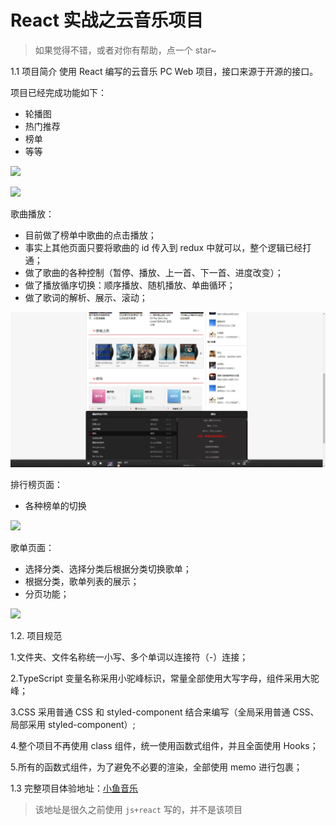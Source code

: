 # React 实战之云音乐项目

> 如果觉得不错，或者对你有帮助，点一个 star~

1.1 项目简介
使用 React 编写的云音乐 PC Web 项目，接口来源于开源的接口。

项目已经完成功能如下：

- 轮播图
- 热门推荐
- 榜单
- 等等

![](https://camo.githubusercontent.com/39f6080b5fd3ae1c8218b4da99e7259f500b161f1ddf2b1cc76f10e39185d50f/68747470733a2f2f747661312e73696e61696d672e636e2f6c617267652f30303753385a496c677931676876396b77683363716a3331636b30703337756a2e6a7067)

![](https://camo.githubusercontent.com/8efe92527b65e9d7f2edf1cad12f97ae37327e5b44189349bd857a762c1f8f14/68747470733a2f2f747661312e73696e61696d672e636e2f6c617267652f30303753385a496c677931676876613562783762766a333164313070367468712e6a7067)

歌曲播放：

- 目前做了榜单中歌曲的点击播放；
- 事实上其他页面只要将歌曲的 id 传入到 redux 中就可以，整个逻辑已经打通；
- 做了歌曲的各种控制（暂停、播放、上一首、下一首、进度改变）；
- 做了播放循序切换：顺序播放、随机播放、单曲循环；
- 做了歌词的解析、展示、滚动；

![](./src/assets/img/Snipaste_2023-03-22_12-31-34.jpg)

排行榜页面：

- 各种榜单的切换

![](https://camo.githubusercontent.com/d47adcc519c151e724ec055722f5e07b6d9b785f212312214290866130d648b6/68747470733a2f2f747661312e73696e61696d672e636e2f6c617267652f30303753385a496c67793167687639716a67306d346a333164313070346169332e6a7067)

歌单页面：

- 选择分类、选择分类后根据分类切换歌单；
- 根据分类，歌单列表的展示；
- 分页功能；

![](https://camo.githubusercontent.com/7b8f23b3b2c6266f6e2ce7b5c6f4148db9a9425cc57bedf32618f48daa845a93/68747470733a2f2f747661312e73696e61696d672e636e2f6c617267652f30303753385a496c677931676876397273703173746a33316431307034346a322e6a7067)

1.2. 项目规范

1.文件夹、文件名称统一小写、多个单词以连接符（-）连接；

2.TypeScript 变量名称采用小驼峰标识，常量全部使用大写字母，组件采用大驼峰；

3.CSS 采用普通 CSS 和 styled-component 结合来编写（全局采用普通 CSS、局部采用 styled-component）;

4.整个项目不再使用 class 组件，统一使用函数式组件，并且全面使用 Hooks；

5.所有的函数式组件，为了避免不必要的渲染，全部使用 memo 进行包裹；

1.3 完整项目体验地址：[小鱼音乐](112.124.28.77:3232)

> 该地址是很久之前使用 `js+react` 写的，并不是该项目
